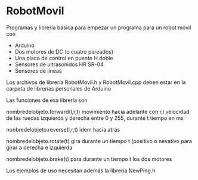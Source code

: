 RobotMovil
==========

Programas y librería básica para empezar un programa para un robot móvil con

- Arduino
- Dos motores de DC (o cuatro pareados)
- Una placa de control en puente H doble
- Sensores de ultrasonidos HR SR-04
- Sensores de líneas

Los archivos de librería RobotMovil.h y RobotMovil.cpp deben estar en la carpeta de librerías personales de Arduino

Las funciones de esa librería son

nombredelobjeto.forward(l,r,t) movimiento hacia adelante con r,l velocidad de las ruedas izquierda y derecha entre 0 y 255,
durante t tiempo en ms

nonbredelobjeto.reverse(l,r,t) idem hacia atrás

nombredelobjeto.rotate(t) gira durante un tiempo t (positivo o nevativo para girar a derecha e izquierda

nombredelobjeto.brake(t) para durante un tiempo t los dos motores

Los ejemplos de uso necesitan además la librería NewPing.h
